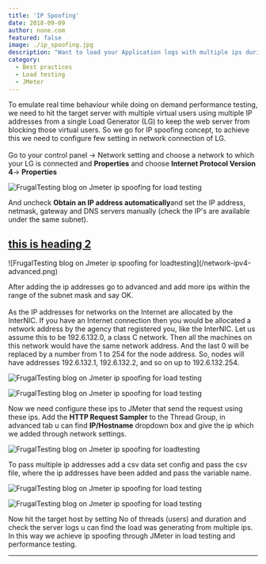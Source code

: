 ```yaml
---
title: 'IP Spoofing'
date: 2018-09-09
author: none.com
featured: false
image: ./ip_spoofing.jpg
description: "Want to load your Application logs with multiple ips during the load test? Check it out now"
category:
  - Best practices
  - Load testing
  - JMeter
---
```


To emulate real time behaviour while doing on demand performance
testing, we need to hit the target server with multiple virtual users
using multiple IP addresses from a single Load Generator (LG) to keep
the web server from blocking those virtual users. So we go for IP
spoofing concept, to achieve this we need to configure few setting in
network connection of LG. \
\
Go to your control panel -\> Network setting and choose a network to
which your LG is connected and **Properties** and choose **Internet
Protocol Version 4**-\> **Properties**

![FrugalTesting blog on Jmeter ip spoofing for load testing
](/network-properties.png)

And uncheck **Obtain an IP address automatically**and set the IP
address, netmask, gateway and DNS servers manually (check the IP's are
available under the same subnet).
<h2 style="color:yellow"><a href="http://www.google.com">this is heading 2</a></h2>
![FrugalTesting blog on Jmeter ip spoofing for loadtesting](/network-ipv4-advanced.png)

After adding the ip addresses go to advanced and add more ips within the
range of the subnet mask and say OK.\
\
 As the IP addresses for networks on the Internet are allocated by the
InterNIC. If you have an Internet connection then you would be allocated
a network address by the agency that registered you, like the InterNIC.
Let us assume this to be 192.6.132.0, a class C network. Then all the
machines on this network would have the same network address. And the
last 0 will be replaced by a number from 1 to 254 for the node address.
So, nodes will have addresses 192.6.132.1, 192.6.132.2, and so on up to
192.6.132.254.

![FrugalTesting blog on Jmeter ip spoofing for load
testing](/add-tcp-ip.png)

![FrugalTesting blog on Jmeter ip spoofing for load
testing](/add-tcp-ip-2.png)

Now we need configure these ips to JMeter that send the request using
these ips. Add the **HTTP Request Sampler** to the Thread Group, in
advanced tab u can find **IP/Hostname** dropdown box and give the ip
which we added through network settings.

![FrugalTesting blog on Jmeter ip spoofing for loadtesting](/jmeter-source-address.png)

To pass multiple ip addresses add a csv data set config and pass the csv
file, where the ip addresses have been added and pass the variable name.

![FrugalTesting blog on Jmeter ip spoofing for load
testing](/source-ip-csv.png)

![FrugalTesting blog on Jmeter ip spoofing for load
testing](/request-ip-csv.png)

Now hit the target host by setting No of threads (users) and duration
and check the server logs u can find the load was generating from
multiple ips. In this way we achieve ip spoofing through JMeter in load
testing and performance testing.

* * * * *
